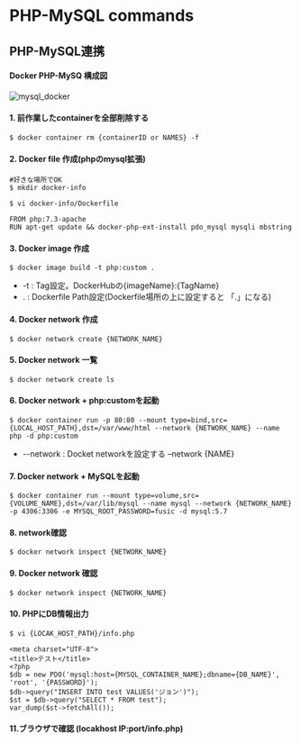 # PHP-MySQL commands

## PHP-MySQL連携

#### Docker PHP-MySQ 構成図

![mysql_docker](https://user-images.githubusercontent.com/17561411/58700871-52667180-83dc-11e9-9b59-a4632cd66c1d.png)

#### 1. 前作業したcontainerを全部削除する

```
$ docker container rm {containerID or NAMES} -f
```

#### 2. Docker file 作成(phpのmysql拡張)

```
#好きな場所でOK
$ mkdir docker-info

$ vi docker-info/Dockerfile

FROM php:7.3-apache
RUN apt-get update && docker-php-ext-install pdo_mysql mysqli mbstring
```

#### 3. Docker image 作成

```
$ docker image build -t php:custom .
```
- -t : Tag設定。DockerHubの{imageName}:{TagName}
- . : Dockerfile Path設定(Dockerfile場所の上に設定すると 「.」になる)

#### 4. Docker network 作成

```
$ docker network create {NETWORK_NAME}
```

#### 5. Docker network 一覧

```
$ docker network create ls
```

#### 6. Docker network + php:customを起動

```
$ docker container run -p 80:80 --mount type=bind,src={LOCAL_HOST_PATH},dst=/var/www/html --network {NETWORK_NAME} --name php -d php:custom
```
- --network : Docket networkを設定する –network {NAME}

#### 7. Docker network + MySQLを起動

```
$ docker container run --mount type=volume,src={VOLUME_NAME},dst=/var/lib/mysql --name mysql --network {NETWORK_NAME} -p 4306:3306 -e MYSQL_ROOT_PASSWORD=fusic -d mysql:5.7
```

#### 8. network確認

```
$ docker network inspect {NETWORK_NAME}
```

#### 9. Docker network 確認
```
$ docker network inspect {NETWORK_NAME}
```

#### 10. PHPにDB情報出力
```
$ vi {LOCAK_HOST_PATH}/info.php

<meta charset="UTF-8">
<title>テスト</title>
<?php
$db = new PDO('mysql:host={MYSQL_CONTAINER_NAME};dbname={DB_NAME}', 'root', '{PASSWORD}');
$db->query("INSERT INTO test VALUES('ジョン')");
$st = $db->query("SELECT * FROM test");
var_dump($st->fetchAll());

```

#### 11.ブラウザで確認 (locakhost IP:port/info.php)

